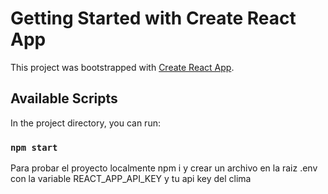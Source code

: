 # Getting Started with Create React App

This project was bootstrapped with [Create React App](https://github.com/facebook/create-react-app).

## Available Scripts

In the project directory, you can run:

### `npm start`

Para probar el proyecto localmente npm i y crear un archivo en la raiz .env con la variable REACT_APP_API_KEY y tu api key del clima

<img src="assets/pantalla01.png" alt=""/>
